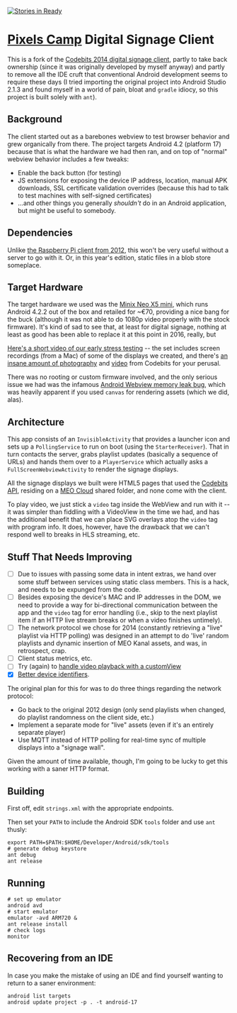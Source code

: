 [![Stories in Ready](https://badge.waffle.io/rcarmo/android-signage-client.png?label=ready&title=Ready)](https://waffle.io/rcarmo/android-signage-client)
# [Pixels Camp][pc] Digital Signage Client

This is a fork of the [Codebits 2014 digital signage client][cb], partly to take back ownership (since it was originally developed by myself anyway) and partly to remove all the IDE cruft that conventional Android development seems to require these days (I tried importing the original project into Android Studio 2.1.3 and found myself in a world of pain, bloat and `gradle` idiocy, so this project is built solely with `ant`).

## Background

The client started out as a barebones webview to test browser behavior and grew organically from there. The project targets Android 4.2 (platform 17) because that is what the hardware we had then ran, and on top of "normal" webview behavior includes a few tweaks:

* Enable the back button (for testing)
* JS extensions for exposing the device IP address, location, manual APK downloads, SSL certificate validation overrides (because this had to talk to test machines with self-signed certificates)
* ...and other things you generally _shouldn't_ do in an Android application, but might be useful to somebody.

## Dependencies

Unlike [the Raspberry Pi client from 2012][dsc], this won't be very useful without a server to go with it. Or, in this year's edition, static files in a blob store someplace.

## Target Hardware

The target hardware we used was the [Minix Neo X5 mini][minix], which runs Android 4.2.2 out of the box and retailed for ~€70, providing a nice bang for the buck (although it was not able to do 1080p video properly with the stock firmware). It's kind of sad to see that, at least for digital signage, nothing at least as good has been able to replace it at this point in 2016, really, but 

[Here's a short video of our early stress testing][flickr] -- the set includes screen recordings (from a Mac) of some of the displays we created, and there's [an insane amount of photography][fotos] and [video][videos] from Codebits for your perusal.

There was no rooting or custom firmware involved, and the only serious issue we had was the infamous [Android Webview memory leak bug][gc], which was heavily apparent if you used `canvas` for rendering assets (which we did, alas).

## Architecture

This app consists of an `InvisibleActivity` that provides a launcher icon and sets up a `PollingService` to run on boot (using the `StarterReceiver`). That in turn contacts the server, grabs playlist updates (basically a sequence of URLs) and hands them over to a `PlayerService` which actually asks a `FullScreenWebviewActivity` to render the signage displays.

All the signage displays we built were HTML5 pages that used the [Codebits API][api], residing on a [MEO Cloud][mc] shared folder, and none come with the client.

To play video, we just stick a `video` tag inside the WebView and run with it -- it was simpler than fiddling with a VideoView in the time we had, and has the additional benefit that we can place SVG overlays atop the `video` tag with program info. It does, however, have the drawback that we can't respond well to breaks in HLS streaming, etc.

## Stuff That Needs Improving

* [ ] Due to issues with passing some data in intent extras, we hand over some stuff between services using static class members. This is a hack, and needs to be expunged from the code.
* [ ] Besides exposing the device's MAC and IP addresses in the DOM, we need to provide a way for bi-directional communication between the app and the `video` tag for error handling (i.e., skip to the next playlist item if an HTTP live stream breaks or when a video finishes untimely).
* [ ] The network protocol we chose for 2014 (constantly retrieving a "live" playlist via HTTP polling) was designed in an attempt to do 'live' random playlists and dynamic insertion of MEO Kanal assets, and was, in retrospect, crap. 
* [ ] Client status metrics, etc.
* [ ] Try (again) to [handle video playback with a customView](http://stackoverflow.com/questions/3815090/webview-and-html5-video)
* [x] [Better device identifiers](http://android-developers.blogspot.pt/2011/03/identifying-app-installations.html).

The original plan for this for was to do three things regarding the network protocol:

* Go back to the original 2012 design (only send playlists when changed, do playlist randomness on the client side, etc.)
* Implement a separate mode for "live" assets (even if it's an entirely separate player)
* Use MQTT instead of HTTP polling for real-time sync of multiple displays into a "signage wall".

Given the amount of time available, though, I'm going to be lucky to get this working with a saner HTTP format.

## Building

First off, edit `strings.xml` with the appropriate endpoints.

Then set your `PATH` to include the Android SDK `tools` folder and use `ant` thusly:

    export PATH=$PATH:$HOME/Developer/Android/sdk/tools
    # generate debug keystore
    ant debug
    ant release

## Running

    # set up emulator
    android avd
    # start emulator
    emulator -avd ARM720 &
    ant release install
    # check logs
    monitor

## Recovering from an IDE

In case you make the mistake of using an IDE and find yourself wanting to return to a saner environment:

    android list targets
    android update project -p . -t android-17
    
[dsc]: https://github.com/sapo/digital-signage-client
[dss]: https://github.com/sapo/digital-signage-server
[api]: https://codebits.eu/s/api
[mc]: https://meocloud.pt/
[cbb]: https://codebits.eu/s/blog/bee64deeb27071c592b0adcac7243e0a
[gc]: https://code.google.com/p/android/issues/detail?id=9375
[minix]: http://www.minix.com.hk/Products/MINIX-NEO-X5mini.html
[flickr]: https://www.flickr.com/photos/ruicarmo/13842749675/in/set-72157643937892615
[fotos]: http://fotos.sapo.pt/pesquisa/?termos=codebits&listar=muitas&ordenar=maisrecentes
[videos]: http://videos.sapo.pt/search.html?word=codebits&order=news&page=1
[pc]: http://pixels.camp
[cb]: https://github.com/sapo/android-signage-client